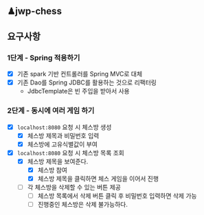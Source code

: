 ## ♟jwp-chess

## 요구사항

### 1단계 - Spring 적용하기

- [x] 기존 spark 기반 컨트롤러를 Spring MVC로 대체
- [x] 기존 Dao를 Spring JDBC를 활용하는 것으로 리팩터링
    - JdbcTemplate은 빈 주입을 받아서 사용

### 2단계 - 동시에 여러 게임 하기

- [x] `localhost:8080` 요청 시 체스방 생성
    - [x] 체스방 제목과 비밀번호 입력
    - [x] 체스방에 고유식별값이 부여
- [x] `localhost:8080` 요청 시 체스방 목록 조회
    - [x] 체스방 제목을 보여준다.
        - [x] 체스방 참여
        - [x] 체스방 제목을 클릭하면 체스 게임을 이어서 진행
    - [ ] 각 체스방을 삭제할 수 있는 버튼 제공
        - [ ] 체스방 목록에서 삭제 버튼 클릭 후 비밀번호 입력하면 삭제 가능
        - [ ] 진행중인 체스방은 삭제 불가능하다.